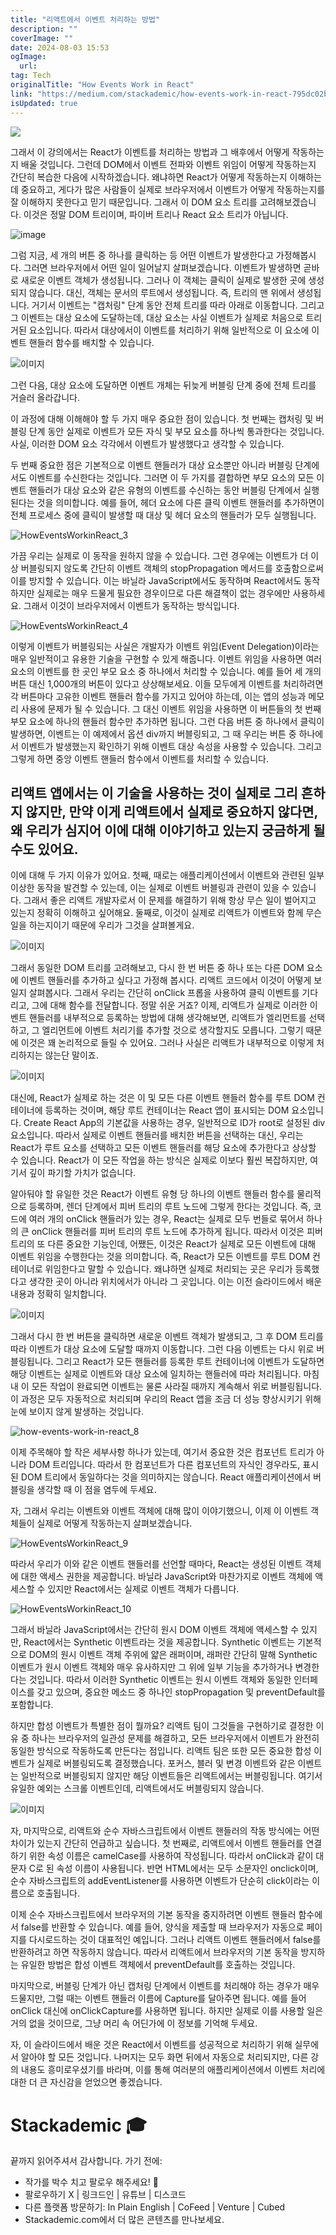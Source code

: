 ```yaml
---
title: "리액트에서 이벤트 처리하는 방법"
description: ""
coverImage: ""
date: 2024-08-03 15:53
ogImage: 
  url: 
tag: Tech
originalTitle: "How Events Work in React"
link: "https://medium.com/stackademic/how-events-work-in-react-795dc02b23b6"
isUpdated: true
---
```






<img src="/assets/img/HowEventsWorkinReact_0.png" />

그래서 이 강의에서는 React가 이벤트를 처리하는 방법과 그 배후에서 어떻게 작동하는지 배울 것입니다. 그런데 DOM에서 이벤트 전파와 이벤트 위임이 어떻게 작동하는지 간단히 복습한 다음에 시작하겠습니다. 왜냐하면 React가 어떻게 작동하는지 이해하는 데 중요하고, 게다가 많은 사람들이 실제로 브라우저에서 이벤트가 어떻게 작동하는지를 잘 이해하지 못한다고 믿기 때문입니다. 그래서 이 DOM 요소 트리를 고려해보겠습니다. 이것은 정말 DOM 트리이며, 파이버 트리나 React 요소 트리가 아닙니다.

![image](https://miro.medium.com/v2/resize:fit:1400/1*WXQBB8M504NfFZjcYuMX7w.gif)

그럼 지금, 세 개의 버튼 중 하나를 클릭하는 등 어떤 이벤트가 발생한다고 가정해봅시다. 그러면 브라우저에서 어떤 일이 일어날지 살펴보겠습니다. 이벤트가 발생하면 곧바로 새로운 이벤트 객체가 생성됩니다. 그러나 이 객체는 클릭이 실제로 발생한 곳에 생성되지 않습니다. 대신, 객체는 문서의 루트에서 생성됩니다. 즉, 트리의 맨 위에서 생성됩니다. 거기서 이벤트는 "캡처링" 단계 동안 전체 트리를 따라 아래로 이동합니다. 그리고 그 이벤트는 대상 요소에 도달하는데, 대상 요소는 사실 이벤트가 실제로 처음으로 트리거된 요소입니다. 따라서 대상에서이 이벤트를 처리하기 위해 일반적으로 이 요소에 이벤트 핸들러 함수를 배치할 수 있습니다.

<div class="content-ad"></div>

![이미지](https://miro.medium.com/v2/resize:fit:1400/1*7478CY5Lj47cZY45VAOCeQ.gif)

그런 다음, 대상 요소에 도달하면 이벤트 개체는 뒤늦게 버블링 단계 중에 전체 트리를 거슬러 올라갑니다.

이 과정에 대해 이해해야 할 두 가지 매우 중요한 점이 있습니다. 첫 번째는 캡처링 및 버블링 단계 동안 실제로 이벤트가 모든 자식 및 부모 요소를 하나씩 통과한다는 것입니다. 사실, 이러한 DOM 요소 각각에서 이벤트가 발생했다고 생각할 수 있습니다.

두 번째 중요한 점은 기본적으로 이벤트 핸들러가 대상 요소뿐만 아니라 버블링 단계에서도 이벤트를 수신한다는 것입니다. 그러면 이 두 가지를 결합하면 부모 요소의 모든 이벤트 핸들러가 대상 요소와 같은 유형의 이벤트를 수신하는 동안 버블링 단계에서 실행된다는 것을 의미합니다. 예를 들어, 헤더 요소에 다른 클릭 이벤트 핸들러를 추가하면이 전체 프로세스 중에 클릭이 발생할 때 대상 및 헤더 요소의 핸들러가 모두 실행됩니다.

<div class="content-ad"></div>

![HowEventsWorkinReact_3](/assets/img/HowEventsWorkinReact_3.png)

가끔 우리는 실제로 이 동작을 원하지 않을 수 있습니다. 그런 경우에는 이벤트가 더 이상 버블링되지 않도록 간단히 이벤트 객체의 stopPropagation 메서드를 호출함으로써 이를 방지할 수 있습니다. 이는 바닐라 JavaScript에서도 동작하며 React에서도 동작하지만 실제로는 매우 드물게 필요한 경우이므로 다른 해결책이 없는 경우에만 사용하세요. 그래서 이것이 브라우저에서 이벤트가 동작하는 방식입니다.

![HowEventsWorkinReact_4](/assets/img/HowEventsWorkinReact_4.png)

이렇게 이벤트가 버블링되는 사실은 개발자가 이벤트 위임(Event Delegation)이라는 매우 일반적이고 유용한 기술을 구현할 수 있게 해줍니다. 이벤트 위임을 사용하면 여러 요소의 이벤트를 한 곳인 부모 요소 중 하나에서 처리할 수 있습니다. 예를 들어 세 개의 버튼 대신 1,000개의 버튼이 있다고 상상해보세요. 이들 모두에게 이벤트를 처리하려면 각 버튼마다 고유한 이벤트 핸들러 함수를 가지고 있어야 하는데, 이는 앱의 성능과 메모리 사용에 문제가 될 수 있습니다. 그 대신 이벤트 위임을 사용하면 이 버튼들의 첫 번째 부모 요소에 하나의 핸들러 함수만 추가하면 됩니다. 그런 다음 버튼 중 하나에서 클릭이 발생하면, 이벤트는 이 예제에서 옵션 div까지 버블링되고, 그 때 우리는 버튼 중 하나에서 이벤트가 발생했는지 확인하기 위해 이벤트 대상 속성을 사용할 수 있습니다. 그리고 그렇게 하면 중앙 이벤트 핸들러 함수에서 이벤트를 처리할 수 있습니다.

<div class="content-ad"></div>

## 리액트 앱에서는 이 기술을 사용하는 것이 실제로 그리 흔하지 않지만, 만약 이게 리액트에서 실제로 중요하지 않다면, 왜 우리가 심지어 이에 대해 이야기하고 있는지 궁금하게 될 수도 있어요.

이에 대해 두 가지 이유가 있어요. 첫째, 때로는 애플리케이션에서 이벤트와 관련된 일부 이상한 동작을 발견할 수 있는데, 이는 실제로 이벤트 버블링과 관련이 있을 수 있습니다. 그래서 좋은 리액트 개발자로서 이 문제를 해결하기 위해 항상 무슨 일이 벌어지고 있는지 정확히 이해하고 싶어해요. 둘째로, 이것이 실제로 리액트가 이벤트와 함께 무슨 일을 하는지이기 때문에 우리가 그것을 살펴볼게요.

![이미지](/assets/img/HowEventsWorkinReact_5.png)

그래서 동일한 DOM 트리를 고려해보고, 다시 한 번 버튼 중 하나 또는 다른 DOM 요소에 이벤트 핸들러를 추가하고 싶다고 가정해 봅시다. 리액트 코드에서 이것이 어떻게 보일지 살펴봅시다. 그래서 우리는 간단히 onClick 프롭을 사용하여 클릭 이벤트를 기다리고, 그에 대해 함수를 전달합니다. 정말 쉬운 거죠? 이제, 리액트가 실제로 이러한 이벤트 핸들러를 내부적으로 등록하는 방법에 대해 생각해보면, 리액트가 엘리먼트를 선택하고, 그 엘리먼트에 이벤트 처리기를 추가할 것으로 생각할지도 모릅니다. 그렇기 때문에 이것은 꽤 논리적으로 들릴 수 있어요. 그러나 사실은 리액트가 내부적으로 이렇게 처리하지는 않는단 말이죠.

<div class="content-ad"></div>

![이미지](/assets/img/HowEventsWorkinReact_6.png)

대신에, React가 실제로 하는 것은 이 및 모든 다른 이벤트 핸들러 함수를 루트 DOM 컨테이너에 등록하는 것이며, 해당 루트 컨테이너는 React 앱이 표시되는 DOM 요소입니다. Create React App의 기본값을 사용하는 경우, 일반적으로 ID가 root로 설정된 div 요소입니다. 따라서 실제로 이벤트 핸들러를 배치한 버튼을 선택하는 대신, 우리는 React가 루트 요소를 선택하고 모든 이벤트 핸들러를 해당 요소에 추가한다고 상상할 수 있습니다. React가 이 모든 작업을 하는 방식은 실제로 이보다 훨씬 복잡하지만, 여기서 깊이 파기할 가치가 없습니다.

알아둬야 할 유일한 것은 React가 이벤트 유형 당 하나의 이벤트 핸들러 함수를 물리적으로 등록하며, 렌더 단계에서 피버 트리의 루트 노드에 그렇게 한다는 것입니다. 즉, 코드에 여러 개의 onClick 핸들러가 있는 경우, React는 실제로 모두 번들로 묶어서 하나의 큰 onClick 핸들러를 피버 트리의 루트 노드에 추가하게 됩니다. 따라서 이것은 피버 트리의 또 다른 중요한 기능인데, 어쨌든, 이것은 React가 실제로 모든 이벤트에 대해 이벤트 위임을 수행한다는 것을 의미합니다. 즉, React가 모든 이벤트를 루트 DOM 컨테이너로 위임한다고 말할 수 있습니다. 왜냐하면 실제로 처리되는 곳은 우리가 등록했다고 생각한 곳이 아니라 위치에서가 아니라 그 곳입니다. 이는 이전 슬라이드에서 배운 내용과 정확히 일치합니다.

![이미지](https://miro.medium.com/v2/resize:fit:1400/1*Vz0IKlu2zRyNciihY_1WMg.gif)

<div class="content-ad"></div>

그래서 다시 한 번 버튼을 클릭하면 새로운 이벤트 객체가 발생되고, 그 후 DOM 트리를 따라 이벤트가 대상 요소에 도달할 때까지 이동합니다. 그런 다음 이벤트는 다시 위로 버블링됩니다. 그리고 React가 모든 핸들러를 등록한 루트 컨테이너에 이벤트가 도달하면 해당 이벤트는 실제로 이벤트와 대상 요소에 일치하는 핸들러에 따라 처리됩니다. 마침내 이 모든 작업이 완료되면 이벤트는 물론 사라질 때까지 계속해서 위로 버블링됩니다. 이 과정은 모두 자동적으로 처리되며 우리의 React 앱을 조금 더 성능 향상시키기 위해 눈에 보이지 않게 발생하는 것입니다.

![how-events-work-in-react_8](/assets/img/HowEventsWorkinReact_8.png)

이제 주목해야 할 작은 세부사항 하나가 있는데, 여기서 중요한 것은 컴포넌트 트리가 아니라 DOM 트리입니다. 따라서 한 컴포넌트가 다른 컴포넌트의 자식인 경우라도, 표시된 DOM 트리에서 동일하다는 것을 의미하지는 않습니다. React 애플리케이션에서 버블링을 생각할 때 이 점을 염두에 두세요.

자, 그래서 우리는 이벤트와 이벤트 객체에 대해 많이 이야기했으니, 이제 이 이벤트 객체들이 실제로 어떻게 작동하는지 살펴보겠습니다.

<div class="content-ad"></div>

![HowEventsWorkinReact_9](/assets/img/HowEventsWorkinReact_9.png)

따라서 우리가 이와 같은 이벤트 핸들러를 선언할 때마다, React는 생성된 이벤트 객체에 대한 액세스 권한을 제공합니다. 바닐라 JavaScript와 마찬가지로 이벤트 객체에 액세스할 수 있지만 React에서는 실제로 이벤트 객체가 다릅니다.

![HowEventsWorkinReact_10](/assets/img/HowEventsWorkinReact_10.png)

그래서 바닐라 JavaScript에서는 간단히 원시 DOM 이벤트 객체에 액세스할 수 있지만, React에서는 Synthetic 이벤트라는 것을 제공합니다. Synthetic 이벤트는 기본적으로 DOM의 원시 이벤트 객체 주위에 얇은 래퍼이며, 래퍼란 간단히 말해 Synthetic 이벤트가 원시 이벤트 객체와 매우 유사하지만 그 위에 일부 기능을 추가하거나 변경한다는 것입니다. 따라서 이러한 Synthetic 이벤트는 원시 이벤트 객체와 동일한 인터페이스를 갖고 있으며, 중요한 메소드 중 하나인 stopPropagation 및 preventDefault를 포함합니다.

<div class="content-ad"></div>

하지만 합성 이벤트가 특별한 점이 뭘까요? 리액트 팀이 그것들을 구현하기로 결정한 이유 중 하나는 브라우저의 일관성 문제를 해결하고, 모든 브라우저에서 이벤트가 완전히 동일한 방식으로 작동하도록 만든다는 점입니다. 리액트 팀은 또한 모든 중요한 합성 이벤트가 실제로 버블링되도록 결정했습니다. 포커스, 블러 및 변경 이벤트와 같은 이벤트는 일반적으로 버블링되지 않지만 해당 이벤트들은 리액트에서는 버블링됩니다. 여기서 유일한 예외는 스크롤 이벤트인데, 리액트에서도 버블링되지 않습니다.

![이미지](/assets/img/HowEventsWorkinReact_11.png)

자, 마지막으로, 리액트와 순수 자바스크립트에서 이벤트 핸들러의 작동 방식에는 어떤 차이가 있는지 간단히 언급하고 싶습니다. 첫 번째로, 리액트에서 이벤트 핸들러를 연결하기 위한 속성 이름은 camelCase를 사용하여 작성됩니다. 따라서 onClick과 같이 대문자 C로 된 속성 이름이 사용됩니다. 반면 HTML에서는 모두 소문자인 onclick이며, 순수 자바스크립트의 addEventListener를 사용하면 이벤트가 단순히 click이라는 이름으로 호출됩니다.

이제 순수 자바스크립트에서 브라우저의 기본 동작을 중지하려면 이벤트 핸들러 함수에서 false를 반환할 수 있습니다. 예를 들어, 양식을 제출할 때 브라우저가 자동으로 페이지를 다시로드하는 것이 대표적인 예입니다. 그러나 리액트 이벤트 핸들러에서 false를 반환하려고 하면 작동하지 않습니다. 따라서 리액트에서 브라우저의 기본 동작을 방지하는 유일한 방법은 합성 이벤트 객체에서 preventDefault를 호출하는 것입니다.

<div class="content-ad"></div>

마지막으로, 버블링 단계가 아닌 캡처링 단계에서 이벤트를 처리해야 하는 경우가 매우 드물지만, 그럴 때는 이벤트 핸들러 이름에 Capture를 달아주면 됩니다. 예를 들어 onClick 대신에 onClickCapture를 사용하면 됩니다. 하지만 실제로 이를 사용할 일은 거의 없을 것이므로, 그냥 머리 속 어딘가에 이 정보를 기억해 두세요.

자, 이 슬라이드에서 배운 것은 React에서 이벤트를 성공적으로 처리하기 위해 실무에서 알아야 할 모든 것입니다. 나머지는 모두 화면 뒤에서 자동으로 처리되지만, 다른 강의 내용도 흥미로우셨기를 바라며, 이를 통해 여러분의 애플리케이션에서 이벤트 처리에 대한 더 큰 자신감을 얻었으면 좋겠습니다.

# Stackademic 🎓

끝까지 읽어주셔서 감사합니다. 가기 전에:

<div class="content-ad"></div>

- 작가를 박수 치고 팔로우 해주세요! 👏
- 팔로우하기 X | 링크드인 | 유튜브 | 디스코드
- 다른 플랫폼 방문하기: In Plain English | CoFeed | Venture | Cubed
- Stackademic.com에서 더 많은 콘텐츠를 만나보세요.
